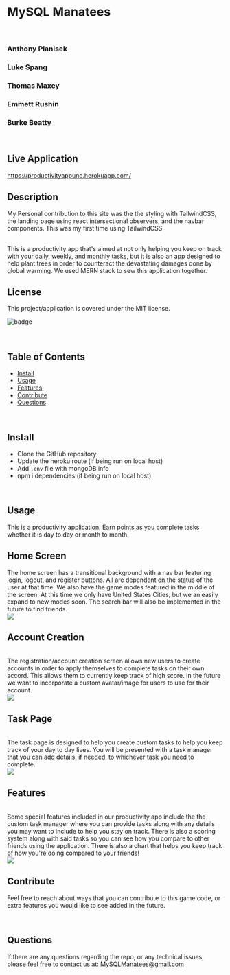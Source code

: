 # MySQL Manatees
<br>

### Anthony Planisek

### Luke Spang

### Thomas Maxey

### Emmett Rushin

### Burke Beatty

<br>


## Live Application
https://productivityappunc.herokuapp.com/
<br>

    
## Description
 
 My Personal contribution to this site was the the styling with TailwindCSS, the landing page using react intersectional observers, and the navbar components. This was my first time using TailwindCSS
 
 <br>
This is a productivity app that's aimed at not only helping you keep on track with your daily, weekly, and monthly tasks, but it is also an app designed to help plant trees in order to counteract the devastating damages done by global warming. We used MERN stack to sew this application together. 

<br>

## License

This project/application is covered under the MIT license.

![badge](https://img.shields.io/badge/license-MIT-brightgreen)

<br>


## Table of Contents

* [Install](#Install)
* [Usage](#Usage)
* [Features](#Features)
* [Contribute](#Contribute)
* [Questions](#Questions)


<br>
    

## Install

- Clone the GitHub repository
- Update the heroku route (if being run on local host)
- Add `.env` file with mongoDB info
- npm i dependencies (if being run on local host)

<br>

## Usage

This is a productivity application. Earn points as you complete tasks whether it is day to day or month to month. 
<br>

## Home Screen
The home screen has a transitional background with a nav bar featuring login, logout, and register buttons. All are dependent on the status of the user at that time. We also have the game modes featured in the middle of the screen. At this time we only have United States Cities, but we an easily expand to new modes soon. The search bar will also be implemented in the future to find friends. 
<br>
<img src="./client/public/pics/HomeScreen.png">
<br>

## Account Creation
<br>
The registration/account creation screen allows new users to create accounts in order to apply themselves to complete tasks on their own accord. This allows them to currently keep track of high score. In the future we want to incorporate a custom avatar/image for users to use for their account. 
<br>
<img src="./client/public/pics/AccountCreation.png">
<br>

## Task Page
<br>
The task page is designed to help you create custom tasks to help you keep track of your day to day lives. You will be presented with a task manager that you can add details, if needed, to whichever task you need to complete.
<br>
<img src="./client/public/pics/TaskManager.png">
<br>

## Features
<br>
Some special features included in our productivity app include the the custom task manager where you can provide tasks along with any details you may want to include to help you stay on track. There is also a scoring system along with said tasks so you can see how you compare to other friends using the application. There is also a chart that helps you keep track of how you're doing compared to your friends!
<br>
<img src="./client/public/pics/graphs.png">
<br>

## Contribute

Feel free to reach about ways that you can contribute to this game code, or extra features you would like to see added in the future. 


<br>

## Questions

If there are any questions regarding the repo, or any technical issues, please feel free to contact us at: MySQLManatees@gmail.com 

